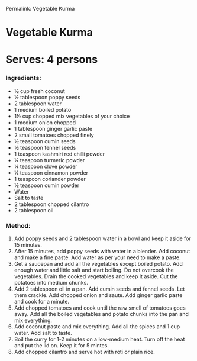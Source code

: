 Permalink: Vegetable Kurma

# Vegetable Kurma

# Serves: 4 persons

### Ingredients: 
* ½ cup fresh coconut
* ½ tablespoon poppy seeds
* 2 tablespoon water
* 1 medium boiled potato
* 1½ cup chopped mix vegetables of your choice
* 1 medium onion chopped 
* 1 tablespoon ginger garlic paste
* 2 small tomatoes chopped finely
* ½ teaspoon cumin seeds
* ½ teaspoon fennel seeds
* 1 teaspoon kashmiri red chilli powder
* ¼ teaspoon turmeric powder
* ¼ teaspoon clove powder
* ¼ teaspoon cinnamon powder
* 1 teaspoon coriander powder
* ½ teaspoon cumin powder
* Water
* Salt to taste
* 2 tablespoon chopped cilantro
* 2 tablespoon oil 

### Method: 
1. Add poppy seeds and 2 tablespoon water in a bowl and keep it aside for 15 minutes. 
2. After 15 minutes, add poppy seeds with water in a blender. Add coconut and make a fine paste. Add water as per your need to make a paste. 
3. Get a saucepan and add all the vegetables except boiled potato. Add enough water and little salt and start boiling. Do not overcook the vegetables. Drain the cooked vegetables and keep it aside. Cut the potatoes into medium chunks.
4. Add 2 tablespoon oil in a pan. Add cumin seeds and fennel seeds. Let them crackle. Add chopped onion and saute. Add ginger garlic paste and cook for a minute.
5. Add chopped tomatoes and cook until the raw smell of tomatoes goes away. Add all the boiled vegetables and potato chunks into the pan and mix everything. 
5. Add coconut paste and mix everything. Add all the spices and 1 cup water. Add salt to taste. 
6. Boil the curry for 1-2 minutes on a low-medium heat. Turn off the heat and put the lid on. Keep it for 5 mintes. 
7. Add chopped cilantro and serve hot with roti or plain rice.    
